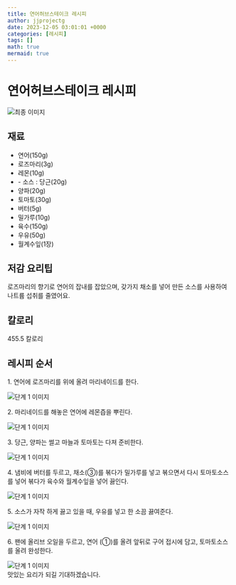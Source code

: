 ```yaml
---
title: 연어허브스테이크 레시피
author: jjprojectg
date: 2023-12-05 03:01:01 +0000
categories: [레시피]
tags: []
math: true
mermaid: true
---
```

<meta name="og:type" content="website"/>
<meta charset="UTF-8"/>
<div class="header">
  <h1>연어허브스테이크 레시피</h1>
</div>

<div class="container my-4">
  <div class="row">
    <div class="col-12 col-md-6">
      <div class="recipe-image">
        <img src="http://www.foodsafetykorea.go.kr/uploadimg/cook/10_00515_2.png" class="step-image" alt="최종 이미지"/>
      </div>
    </div>
    <div class="col-12 col-md-6">
      <div class="ingredients">
        <h2>재료</h2>
        <ul class="card">
          <li> 연어(150g) </li>
          <li>  로즈마리(3g) </li>
          <li>  레몬(10g) </li>
          <li> - 소스 : 당근(20g) </li>
          <li>  양파(20g) </li>
          <li>  토마토(30g) </li>
          <li> 버터(5g) </li>
          <li>  밀가루(10g) </li>
          <li> 육수(150g) </li>
          <li>  우유(50g) </li>
          <li>  월계수잎(1장) </li>
</ul>
      </div>
    </div>
    <div class="col-12 col-md-6">
      <div class="ingredients">
        <h2>저감 요리팁</h2>
        <div class="card"> 
          <p>
            로즈마리의 향기로 연어의 잡내를 잡았으며, 갖가지 채소를 넣어 만든 소스를 사용하여 나트륨 섭취를 줄였어요.
          </p>
        </div>
      </div>
      <div class="ingredients">
        <h2>칼로리</h2>
        <div class="card"> 
          <p>
            455.5 칼로리
          </p>
        </div>
      </div>
    </div>
  </div>

  <h2 class="my-4">레시피 순서</h2>
  <div class="card recipe-card">
    <div class="card-body recipe-step">
      <p class="card-text step-description">1. 연어에 로즈마리를 위에 올려
마리네이드를 한다.</p>
      <img src="http://www.foodsafetykorea.go.kr/uploadimg/cook/20_00515_1.png" alt="단계 1 이미지" class="step-image"/>
    </div>
  </div>
  <div class="card recipe-card">
    <div class="card-body recipe-step">
      <p class="card-text step-description">2. 마리네이드를 해놓은 연어에 레몬즙을
뿌린다.</p>
      <img src="http://www.foodsafetykorea.go.kr/uploadimg/cook/20_00515_2.png" alt="단계 1 이미지" class="step-image"/>
    </div>
  </div>
  <div class="card recipe-card">
    <div class="card-body recipe-step">
      <p class="card-text step-description">3. 당근, 양파는 썰고 마늘과 토마토는
다져 준비한다.</p>
      <img src="http://www.foodsafetykorea.go.kr/uploadimg/cook/20_00515_3.png" alt="단계 1 이미지" class="step-image"/>
    </div>
  </div>
  <div class="card recipe-card">
    <div class="card-body recipe-step">
      <p class="card-text step-description">4. 냄비에 버터를 두르고, 채소(③)를
볶다가 밀가루를 넣고 볶으면서 다시
토마토소스를 넣어 볶다가 육수와
월계수잎을 넣어 끓인다.</p>
      <img src="http://www.foodsafetykorea.go.kr/uploadimg/cook/20_00515_4.png" alt="단계 1 이미지" class="step-image"/>
    </div>
  </div>
  <div class="card recipe-card">
    <div class="card-body recipe-step">
      <p class="card-text step-description">5. 소스가 자작 하게 끓고 있을 때, 우유를
넣고 한 소끔 끓여준다.</p>
      <img src="http://www.foodsafetykorea.go.kr/uploadimg/cook/20_00515_5.png" alt="단계 1 이미지" class="step-image"/>
    </div>
  </div>
  <div class="card recipe-card">
    <div class="card-body recipe-step">
      <p class="card-text step-description">6. 팬에 올리브 오일을 두르고, 연어
(①)를 올려 앞뒤로 구어 접시에
담고, 토마토소스를 올려 완성한다.</p>
      <img src="http://www.foodsafetykorea.go.kr/uploadimg/cook/20_00515_6.png" alt="단계 1 이미지" class="step-image"/>
    </div>
  </div>

</div>
맛있는 요리가 되길 기대하겠습니다.
